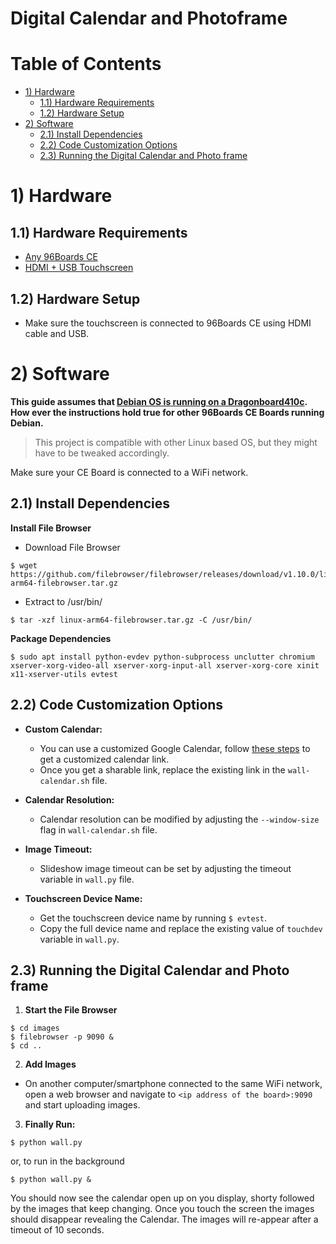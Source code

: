 # Digital Calendar and Photoframe

# Table of Contents

- [1) Hardware](#1-hardware)
   - [1.1) Hardware Requirements](#11-hardware-requirements)
   - [1.2) Hardware Setup](#12-hardware-setup)
- [2) Software](#2-software)
   - [2.1) Install Dependencies](#21-install-dependencies)
   - [2.2) Code Customization Options](#22-code-customization-options)
   - [2.3) Running the Digital Calendar and Photo frame](#23-running-the-digital-calendar-and-photo-frame)

# 1) Hardware

## 1.1) Hardware Requirements

- [Any 96Boards CE](https://www.96boards.org/products/ce/)
- [HDMI + USB Touchscreen](https://www.arrow.com/en/products/96boards-display-7/linksprite-technologies-inc)

## 1.2) Hardware Setup

- Make sure the touchscreen is connected to 96Boards CE using HDMI cable and USB.

# 2) Software

**This guide assumes that [Debian OS is running on a Dragonboard410c](https://www.96boards.org/documentation/consumer/dragonboard410c/downloads/debian.md.html). How ever the instructions hold true for other 96Boards CE Boards running Debian.**

> This project is compatible with other Linux based OS, but they might have to be tweaked accordingly.

Make sure your CE Board is connected to a WiFi network.

## 2.1) Install Dependencies

**Install File Browser**
- Download File Browser
```Shell
$ wget https://github.com/filebrowser/filebrowser/releases/download/v1.10.0/linux-arm64-filebrowser.tar.gz
```
- Extract to /usr/bin/
```Shell
$ tar -xzf linux-arm64-filebrowser.tar.gz -C /usr/bin/
```

**Package Dependencies**
```Shell
$ sudo apt install python-evdev python-subprocess unclutter chromium xserver-xorg-video-all xserver-xorg-input-all xserver-xorg-core xinit x11-xserver-utils evtest
```

## 2.2) Code Customization Options

- **Custom Calendar:**
  - You can use a customized Google Calendar, follow [these steps](https://support.google.com/calendar/answer/37083?hl=en) to get a customized calendar link.
  - Once you get a sharable link, replace the existing link in the ```wall-calendar.sh``` file.

- **Calendar Resolution:**
  - Calendar resolution can be modified by adjusting the ```--window-size``` flag in ```wall-calendar.sh``` file.

- **Image Timeout:**
  - Slideshow image timeout can be set by adjusting the timeout variable in ```wall.py``` file.

- **Touchscreen Device Name:**
  - Get the touchscreen device name by running ```$ evtest```.
  - Copy the full device name and replace the existing value of ```touchdev``` variable in ```wall.py```.

## 2.3) Running the Digital Calendar and Photo frame

1. **Start the File Browser**
```
$ cd images
$ filebrowser -p 9090 &
$ cd ..
```
2. **Add Images**
  - On another computer/smartphone connected to the same WiFi network, open a web browser and navigate to ```<ip address of the board>:9090``` and start uploading images.
3. **Finally Run:**
```
$ python wall.py
```
or, to run in the background
```
$ python wall.py &
```
You should now see the calendar open up on you display, shorty followed by the images that keep changing. Once you touch the screen the images should disappear revealing the Calendar. The images will re-appear after a timeout of 10 seconds. 
